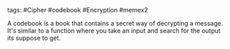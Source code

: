 tags: #Cipher #codebook #Encryption #memex2

A codebook is a book that contains a secret way of decrypting a message. It's similar to a function where you take an input and search for the output its suppose to get.